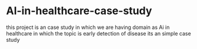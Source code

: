 # AI-in-healthcare-case-study
this project is an case study in which we are having domain as Ai in healthcare in which the topic is  early detection of disease its an simple case study 
